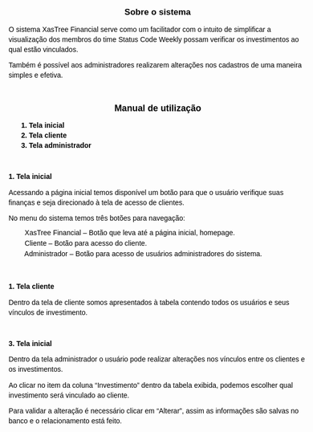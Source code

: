


<!-- <p align="center"><a href="https://laravel.com" target="_blank"><img src="https://raw.githubusercontent.com/laravel/art/master/logo-lockup/5%20SVG/2%20CMYK/1%20Full%20Color/laravel-logolockup-cmyk-red.svg" width="400"></a></p>

<p align="center">
<a href="https://travis-ci.org/laravel/framework"><img src="https://travis-ci.org/laravel/framework.svg" alt="Build Status"></a>
<a href="https://packagist.org/packages/laravel/framework"><img src="https://img.shields.io/packagist/dt/laravel/framework" alt="Total Downloads"></a>
<a href="https://packagist.org/packages/laravel/framework"><img src="https://img.shields.io/packagist/v/laravel/framework" alt="Latest Stable Version"></a>
<a href="https://packagist.org/packages/laravel/framework"><img src="https://img.shields.io/packagist/l/laravel/framework" alt="License"></a>
</p>

## About Laravel

Laravel is a web application framework with expressive, elegant syntax. We believe development must be an enjoyable and creative experience to be truly fulfilling. Laravel takes the pain out of development by easing common tasks used in many web projects, such as:

- [Simple, fast routing engine](https://laravel.com/docs/routing).
- [Powerful dependency injection container](https://laravel.com/docs/container).
- Multiple back-ends for [session](https://laravel.com/docs/session) and [cache](https://laravel.com/docs/cache) storage.
- Expressive, intuitive [database ORM](https://laravel.com/docs/eloquent).
- Database agnostic [schema migrations](https://laravel.com/docs/migrations).
- [Robust background job processing](https://laravel.com/docs/queues).
- [Real-time event broadcasting](https://laravel.com/docs/broadcasting).

Laravel is accessible, powerful, and provides tools required for large, robust applications.

## Learning Laravel

Laravel has the most extensive and thorough [documentation](https://laravel.com/docs) and video tutorial library of all modern web application frameworks, making it a breeze to get started with the framework.

If you don't feel like reading, [Laracasts](https://laracasts.com) can help. Laracasts contains over 1500 video tutorials on a range of topics including Laravel, modern PHP, unit testing, and JavaScript. Boost your skills by digging into our comprehensive video library.

## Laravel Sponsors

We would like to extend our thanks to the following sponsors for funding Laravel development. If you are interested in becoming a sponsor, please visit the Laravel [Patreon page](https://patreon.com/taylorotwell).

### Premium Partners

- **[Vehikl](https://vehikl.com/)**
- **[Tighten Co.](https://tighten.co)**
- **[Kirschbaum Development Group](https://kirschbaumdevelopment.com)**
- **[64 Robots](https://64robots.com)**
- **[Cubet Techno Labs](https://cubettech.com)**
- **[Cyber-Duck](https://cyber-duck.co.uk)**
- **[Many](https://www.many.co.uk)**
- **[Webdock, Fast VPS Hosting](https://www.webdock.io/en)**
- **[DevSquad](https://devsquad.com)**
- **[Curotec](https://www.curotec.com/)**
- **[OP.GG](https://op.gg)**

## Contributing

Thank you for considering contributing to the Laravel framework! The contribution guide can be found in the [Laravel documentation](https://laravel.com/docs/contributions).

## Code of Conduct

In order to ensure that the Laravel community is welcoming to all, please review and abide by the [Code of Conduct](https://laravel.com/docs/contributions#code-of-conduct).

## Security Vulnerabilities

If you discover a security vulnerability within Laravel, please send an e-mail to Taylor Otwell via [taylor@laravel.com](mailto:taylor@laravel.com). All security vulnerabilities will be promptly addressed.

## License

The Laravel framework is open-sourced software licensed under the [MIT license](https://opensource.org/licenses/MIT). -->


<html>
<head>
<title>Manual</title>
<style type="text/css">
<!--
body { font-family: Arial; font-size: 20.6px }
.pos { position: absolute; z-index: 0; left: 0px; top: 0px }
-->
</style>
</head>
<body>
<nobr><nowrap>
<div class="pos" id="_0:0" style="top:0">
<div class="pos" id="_349:101" style="top:101;left:349">
<span id="_17.1" style="font-weight:bold; font-family:Arial; font-size:17.1px; color:#000000">
Sobre o sistema</span>
</div>
<div class="pos" id="_118:137" style="top:137;left:118">
<span id="_14.0" style=" font-family:Arial; font-size:14.0px; color:#000000">
O sistema XasTree Financial serve como um facilitador com o intuito de simplificar a </span>
</div>
<div class="pos" id="_118:157" style="top:157;left:118">
<span id="_14.0" style=" font-family:Arial; font-size:14.0px; color:#000000">
visualiza&#231;&#227;o dos membros do time Status Code Weekly possam verificar os investimentos ao </span>
</div>
<div class="pos" id="_118:177" style="top:177;left:118">
<span id="_14.0" style=" font-family:Arial; font-size:14.0px; color:#000000">
qual est&#227;o vinculados.</span>
</div>
<div class="pos" id="_118:208" style="top:208;left:118">
<span id="_14.0" style=" font-family:Arial; font-size:14.0px; color:#000000">
Tamb&#233;m &#233; poss&#237;vel aos administradores realizarem altera&#231;&#245;es nos cadastros de uma maneira </span>
</div>
<div class="pos" id="_118:228" style="top:228;left:118">
<span id="_14.0" style=" font-family:Arial; font-size:14.0px; color:#000000">
simples e efetiva.</span>
</div>
<div class="pos" id="_329:292" style="top:292;left:329">
<span id="_17.8" style="font-weight:bold; font-family:Arial; font-size:17.8px; color:#000000">
Manual de utiliza&#231;&#227;o</span>
</div>
<div class="pos" id="_143:328" style="top:328;left:143">
<span id="_14.0" style="font-weight:bold; font-family:Arial; font-size:14.0px; color:#000000">
1. Tela inicial</span>
</div>
<div class="pos" id="_143:348" style="top:348;left:143">
<span id="_14.0" style="font-weight:bold; font-family:Arial; font-size:14.0px; color:#000000">
2. Tela cliente</span>
</div>
<div class="pos" id="_143:368" style="top:368;left:143">
<span id="_14.0" style="font-weight:bold; font-family:Arial; font-size:14.0px; color:#000000">
3. Tela administrador</span>
</div>
<div class="pos" id="_118:430" style="top:430;left:118">
<span id="_14.0" style="font-weight:bold; font-family:Arial; font-size:14.0px; color:#000000">
1. Tela inicial</span>
</div>
<div class="pos" id="_118:462" style="top:462;left:118">
<span id="_14.0" style=" font-family:Arial; font-size:14.0px; color:#000000">
Acessando a p&#225;gina inicial temos dispon&#237;vel um bot&#227;o para que o usu&#225;rio verifique suas </span>
</div>
<div class="pos" id="_118:482" style="top:482;left:118">
<span id="_14.0" style=" font-family:Arial; font-size:14.0px; color:#000000">
finan&#231;as e seja direcionado &#224; tela de acesso de clientes.</span>
</div>
<div class="pos" id="_118:513" style="top:513;left:118">
<span id="_14.0" style=" font-family:Arial; font-size:14.0px; color:#000000">
No menu do sistema temos tr&#234;s bot&#245;es para navega&#231;&#227;o:</span>
</div>
<div class="pos" id="_143:542" style="top:542;left:143">
<span id="_12.9" style=" font-family:Times New Roman; font-size:12.9px; color:#000000">
&#160;<span id="_14.0" style=" font-family:Arial; font-size:14.0px"> XasTree Financial &#150; Bot&#227;o que leva at&#233; a p&#225;gina inicial, homepage.</span></span>
</div>
<div class="pos" id="_143:563" style="top:563;left:143">
<span id="_12.9" style=" font-family:Times New Roman; font-size:12.9px; color:#000000">
&#160;<span id="_14.0" style=" font-family:Arial; font-size:14.0px"> Cliente &#150; Bot&#227;o para acesso do cliente.</span></span>
</div>
<div class="pos" id="_143:584" style="top:584;left:143">
<span id="_12.9" style=" font-family:Times New Roman; font-size:12.9px; color:#000000">
&#160;<span id="_14.0" style=" font-family:Arial; font-size:14.0px"> Administrador &#150; Bot&#227;o para acesso de usu&#225;rios administradores do sistema.</span></span>
</div>
<div class="pos" id="_118:649" style="top:649;left:118">
<span id="_14.0" style="font-weight:bold; font-family:Arial; font-size:14.0px; color:#000000">
1. Tela cliente</span>
</div>
<div class="pos" id="_118:681" style="top:681;left:118">
<span id="_14.0" style=" font-family:Arial; font-size:14.0px; color:#000000">
Dentro da tela de cliente somos apresentados &#224; tabela contendo todos os usu&#225;rios e seus </span>
</div>
<div class="pos" id="_118:701" style="top:701;left:118">
<span id="_14.0" style=" font-family:Arial; font-size:14.0px; color:#000000">
v&#237;nculos de investimento.</span>
</div>
<div class="pos" id="_118:763" style="top:763;left:118">
<span id="_14.0" style="font-weight:bold; font-family:Arial; font-size:14.0px; color:#000000">
3. Tela inicial</span>
</div>
<div class="pos" id="_118:794" style="top:794;left:118">
<span id="_14.0" style=" font-family:Arial; font-size:14.0px; color:#000000">
Dentro da tela administrador o usu&#225;rio pode realizar altera&#231;&#245;es nos v&#237;nculos entre os clientes e </span>
</div>
<div class="pos" id="_118:814" style="top:814;left:118">
<span id="_14.0" style=" font-family:Arial; font-size:14.0px; color:#000000">
os investimentos.</span>
</div>
<div class="pos" id="_118:846" style="top:846;left:118">
<span id="_14.0" style=" font-family:Arial; font-size:14.0px; color:#000000">
Ao clicar no item da coluna &#147;Investimento&#148; dentro da tabela exibida, podemos escolher qual </span>
</div>
<div class="pos" id="_118:866" style="top:866;left:118">
<span id="_14.0" style=" font-family:Arial; font-size:14.0px; color:#000000">
investimento ser&#225; vinculado ao cliente.</span>
</div>
<div class="pos" id="_118:897" style="top:897;left:118">
<span id="_14.0" style=" font-family:Arial; font-size:14.0px; color:#000000">
Para validar a altera&#231;&#227;o &#233; necess&#225;rio clicar em &#147;Alterar&#148;, assim as informa&#231;&#245;es s&#227;o salvas no </span>
</div>
<div class="pos" id="_118:917" style="top:917;left:118">
<span id="_14.0" style=" font-family:Arial; font-size:14.0px; color:#000000">
banco e o relacionamento est&#225; feito.</span>
</div>
<div class="pos" id="_0:0" style="top:1170">

</nowrap></nobr>
</body>
</html>
